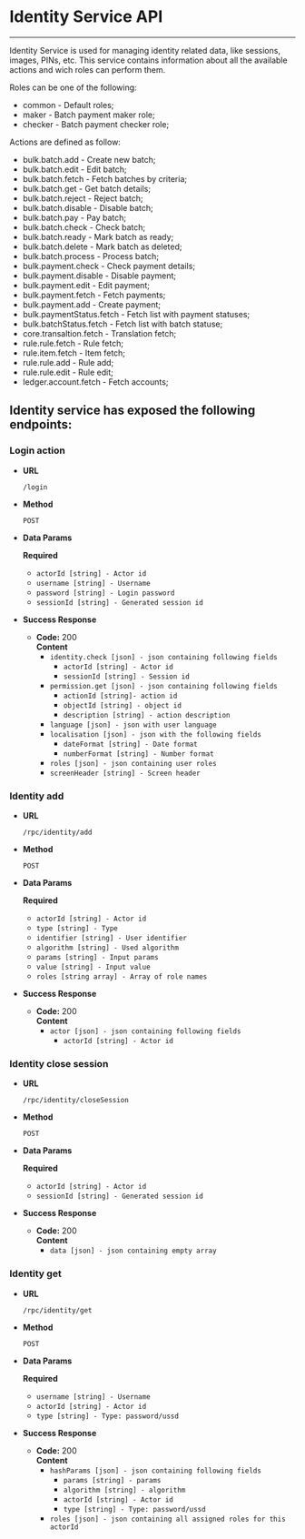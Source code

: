 # Identity Service API

-----

Identity Service is used for managing identity related data, like sessions, images, PINs, etc. This service contains information about all the available actions and
wich roles can perform them.

Roles can be one of the following:

 * common - Default roles;
 * maker - Batch payment maker role;
 * checker - Batch payment checker role;

Actions are defined as follow:

 * bulk.batch.add - Create new batch;
 * bulk.batch.edit - Edit batch;
 * bulk.batch.fetch - Fetch batches by criteria;
 * bulk.batch.get - Get batch details;
 * bulk.batch.reject - Reject batch;
 * bulk.batch.disable - Disable batch;
 * bulk.batch.pay - Pay batch;
 * bulk.batch.check - Check batch;
 * bulk.batch.ready - Mark batch as ready;
 * bulk.batch.delete - Mark batch as deleted;
 * bulk.batch.process - Process batch;
 * bulk.payment.check - Check payment details;
 * bulk.payment.disable - Disable payment;
 * bulk.payment.edit - Edit payment;
 * bulk.payment.fetch - Fetch payments;
 * bulk.payment.add - Create payment;
 * bulk.paymentStatus.fetch - Fetch list with payment statuses;
 * bulk.batchStatus.fetch - Fetch list with batch statuse;
 * core.transaltion.fetch - Translation fetch;
 * rule.rule.fetch - Rule fetch;
 * rule.item.fetch - Item fetch;
 * rule.rule.add - Rule add;
 * rule.rule.edit - Rule edit;
 * ledger.account.fetch - Fetch accounts;

## Identity service has exposed the following endpoints: ##

### Login action ###

* **URL**

  `/login`

* **Method**

  `POST`

* **Data Params**

  **Required**

   * `actorId [string] - Actor id`
   * `username [string] - Username`
   * `password [string] - Login password`
   * `sessionId [string] - Generated session id`

* **Success Response**

  * **Code:** 200 <br />
    **Content**
       * `identity.check [json] - json containing following fields`
         - `actorId [string] - Actor id`
         - `sessionId [string] - Session id`
       * `permission.get [json] - json containing following fields`
         - `actionId [string]- action id`
         - `objectId [string] - object id`
         - `description [string] - action description`
       * `language [json] - json with user language`
       * `localisation [json] - json with the following fields`
         - `dateFormat [string] - Date format`
         - `numberFormat [string] - Number format`
       * `roles [json] - json containing user roles`
       * `screenHeader [string] - Screen header`


### Identity add ###

* **URL**

  `/rpc/identity/add`

* **Method**

  `POST`

* **Data Params**

  **Required**

   * `actorId [string] - Actor id`
   * `type [string] - Type`
   * `identifier [string] - User identifier`
   * `algorithm [string] - Used algorithm`
   * `params [string] - Input params`
   * `value [string] - Input value`
   * `roles [string array] - Array of role names`

* **Success Response**

  * **Code:** 200 <br />
    **Content**
       * `actor [json] - json containing following fields`
         - `actorId [string] - Actor id`


### Identity close session ###

* **URL**

  `/rpc/identity/closeSession`

* **Method**

  `POST`

* **Data Params**

  **Required**

   * `actorId [string] - Actor id`
   * `sessionId [string] - Generated session id`
  

* **Success Response**

  * **Code:** 200 <br />
    **Content**
       * `data [json] - json containing empty array`


### Identity get ###

* **URL**

  `/rpc/identity/get`

* **Method**

  `POST`

* **Data Params**

  **Required**

   * `username [string] - Username`
   * `actorId [string] - Actor id`
   * `type [string] - Type: password/ussd`
  
* **Success Response**

  * **Code:** 200 <br />
    **Content**
       * `hashParams [json] - json containing following fields`
            - `params [string] - params`
            - `algorithm [string] - algorithm`
            - `actorId [string] - Actor id`
            - `type [string] - Type: password/ussd`
       * `roles [json] - json containing all assigned roles for this actorId`
         